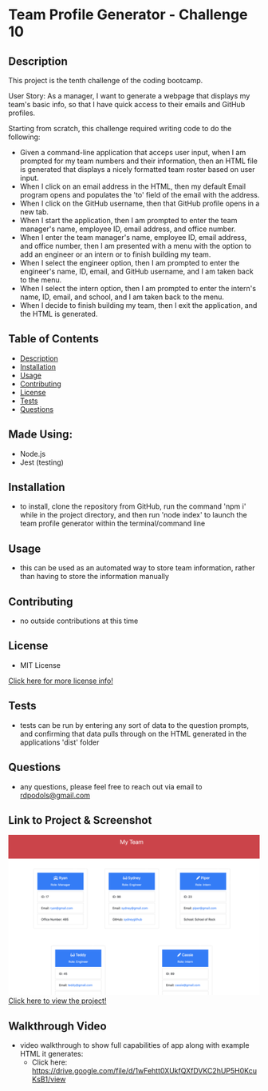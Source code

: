 # Team Profile Generator - Challenge 10

## Description
This project is the tenth challenge of the coding bootcamp.

User Story: As a manager, I want to generate a webpage that displays my team's basic info, so that I have quick access to their emails and GitHub profiles.

Starting from scratch, this challenge required writing code to do the following:
* Given a command-line application that acceps user input, when I am prompted for my team numbers and their information, then an HTML file is generated that displays a nicely formatted team roster based on user input.
* When I click on an email address in the HTML, then my default Email program opens and populates the 'to' field of the email with the address.
* When I click on the GitHub username, then that GitHub profile opens in a new tab.
* When I start the application, then I am prompted to enter the team manager's name, employee ID, email address, and office number.
* When I enter the team manager's name, employee ID, email address, and office number, then I am presented with a menu with the option to add an engineer or an intern or to finish building my team.
* When I select the engineer option, then I am prompted to enter the engineer's name, ID, email, and GitHub username, and I am taken back to the menu.
* When I select the intern option, then I am prompted to enter the intern's name, ID, email, and school, and I am taken back to the menu.
* When I decide to finish building my team, then I exit the application, and the HTML is generated.

## Table of Contents
- [Description](#description)
- [Installation](#installation)
- [Usage](#usage)
- [Contributing](#contributing)
- [License](#license)
- [Tests](#tests)
- [Questions](#questions)

## Made Using:
* Node.js
* Jest (testing)

## Installation
* to install, clone the repository from GitHub, run the command 'npm i' while in the project directory, and then run 'node index' to launch the team profile generator within the terminal/command line

## Usage
* this can be used as an automated way to store team information, rather than having to store the information manually

## Contributing
* no outside contributions at this time

## License
* MIT License

[Click here for more license info!](https://choosealicense.com/licenses/mit/)

## Tests
* tests can be run by entering any sort of data to the question prompts, and confirming that data pulls through on the HTML generated in the applications 'dist' folder

## Questions
* any questions, please feel free to reach out via email to rdpodols@gmail.com

## Link to Project & Screenshot
![Team Profile Generator Screenshot)](/assets/images/applicationImage1.png)
[Click here to view the project!](https://rpodols.github.io/team-profile-generator/)

## Walkthrough Video
* video walkthrough to show full capabilities of app along with example HTML it generates:
    - Click here: https://drive.google.com/file/d/1wFehtt0XUkfQXfDVKC2hUP5H0KcuKsB1/view
